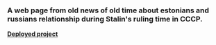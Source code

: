 ### A web page from old news of old time about estonians and russians relationship during Stalin's ruling time in CCCP.

**<a href="https://nata1993.github.io/krestso/" target="_blank">Deployed project</a>**

